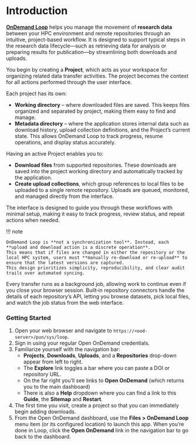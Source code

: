 # Introduction

[**OnDemand Loop**](https://github.com/IQSS/ondemand-loop) helps you manage the movement of **research data** between your HPC environment and remote repositories through an intuitive, project-based workflow.
It is designed to support typical steps in the research data lifecycle—such as retrieving data for analysis or preparing results for publication—by streamlining both downloads and uploads.

You begin by creating a **Project**, which acts as your workspace for organizing related data transfer activities.
The project becomes the context for all actions performed through the user interface.

Each project has its own:

- **Working directory** – where downloaded files are saved. This keeps files organized and separated by project, making them easy to find and manage.
- **Metadata directory** – where the application stores internal data such as download history, upload collection definitions, and the Project’s current state. This allows OnDemand Loop to track progress, resume operations, and display status accurately.

Having an active Project enables you to:

- **Download files** from supported repositories. These downloads are saved into the project working directory and automatically tracked by the application.
- **Create upload collections**, which group references to local files to be uploaded to a single remote repository. Uploads are queued, monitored, and managed directly from the interface.

The interface is designed to guide you through these workflows with minimal setup, making it easy to track progress, review status, and repeat actions when needed.

!!! note

    OnDemand Loop is **not a synchronization tool**. Instead, each **upload and download action is a discrete operation**.
    This means that if files are changed in either the repository or the local HPC system, users must **manually re-download or re-upload** to ensure that the latest versions are captured.
    This design prioritizes simplicity, reproducibility, and clear audit trails over automated syncing.


Every transfer runs as a background job, allowing work to continue even if you close your browser session.
Built‑in repository connectors handle the details of each repository’s API, letting you browse datasets, pick local files, and watch the job status from the web interface.

### Getting Started

1. Open your web browser and navigate to `https://<ood-server>/pun/sys/loop`.
2. Sign in using your regular Open OnDemand credentials.
3. Familiarize yourself with the navigation bar:
    - **Projects**, **Downloads**, **Uploads**, and a **Repositories** drop-down appear from left to right.
    - The **Explore** link toggles a bar where you can paste a DOI or repository URL.
    - On the far right you’ll see links to **Open OnDemand** (which returns you to the main dashboard) 
    - There is also a **Help** dropdown where you can find a link to this **Guide**, the **Sitemap** and **Restart**.
4. The first time you visit, create a project so that you can immediately begin adding downloads.
5. From the Open OnDemand dashboard, use the **Files > OnDemand Loop** menu item (or its configured location) to launch this app. When you’re done in Loop, click the **Open OnDemand** link in the navigation bar to go back to the dashboard.
